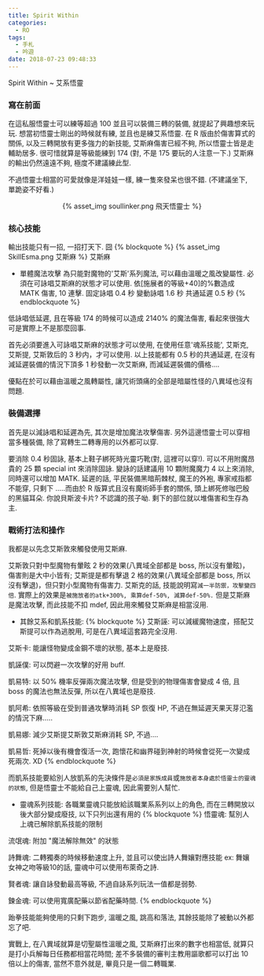 ```yaml
---
title: Spirit Within
categories:
  - RO
tags:
  - 手札
  - 吟遊
date: 2018-07-23 09:48:33
---
```

Spirit Within ~ 艾系悟靈

### 寫在前面

在這私服悟靈士可以練等超過 100 並且可以裝備三轉的裝備, 就提起了興趣想來玩玩. 想當初悟靈士剛出的時候就有練, 並且也是練艾系悟靈. 在 R 版由於傷害算式的關係, 以及三轉開放有更多強力的新技能, 艾斯麻傷害已經不夠, 所以悟靈士皆是走輔助居多. 很可惜就算是等級能練到 174 (對, 不是 175 要玩的人注意一下.) 艾斯麻的輸出仍然遠遠不夠, 極度不建議練此型.

不過悟靈士相當的可愛就像是洋娃娃一樣, 練一隻來發呆也很不錯. (不建議坐下, 單跪姿不好看.)

<center>{% asset_img soullinker.png 飛天悟靈士 %}</center>

### 核心技能

輸出技能只有一招, 一招打天下. 囧
{% blockquote %}
{% asset_img SkillEsma.png 艾斯麻 %} 艾斯麻
- 單體魔法攻擊
  為只能對魔物的'艾斯'系列魔法, 可以藉由溫暖之風改變屬性.
  必須在可詠唱艾斯麻的狀態才可以使用.
  依[施展者的等級+40]的%數造成 MATK 傷害, 10 連擊.
  固定詠唱 0.4 秒 變動詠唱 1.6 秒
  共通延遲 0.5 秒
{% endblockquote %}

低詠唱低延遲, 且在等級 174 的時候可以造成 2140% 的魔法傷害, 看起來很強大可是實際上不是那麼回事.

首先必須要進入可詠唱艾斯麻的狀態才可以使用, 在使用任意'魂系技能', 艾斯克, 艾斯提, 艾斯敦后的 3 秒内，才可以使用. 以上技能都有 0.5 秒的共通延遲, 在沒有減延遲裝備的情況下頂多 1 秒發動一次艾斯麻, 而減延遲裝備的價格....

優點在於可以藉由溫暖之風轉屬性, 讓咒術頭痛的全部是暗屬性怪的八異域也沒有問題.

### 裝備選擇

首先是以減詠唱和延遲為先, 其次是增加魔法攻擊傷害. 另外這邊悟靈士可以穿相當多種裝備, 除了寫轉生二轉專用的以外都可以穿.

要消除 0.4 秒固詠, 基本上鞋子綁死時光靈巧靴(對, 這裡可以穿!). 可以不用附魔昂貴的 25 顆 special int 來消除固詠. 變詠的話建議用 10 顆附魔魔力 4 以上來消除, 同時還可以增加 MATK. 延遲的話, 平民裝備黑暗荊棘杖, 魔王的外袍, 專家戒指都不能穿, 只剩下 .....而由於 R 版算式且沒有魔術師手套的關係, 頭上綁死修咖巴殷的黑貓耳朵. 你說貝斯波卡片? 不認識的孩子呦. 剩下的部位就以堆傷害和生存為主.

### 戰術打法和操作

我都是以先念艾斯敦來觸發使用艾斯麻.

艾斯敦只對中型魔物有暈眩 2 秒的效果(八異域全部都是 boss, 所以沒有暈眩)，傷害則是大中小皆有; 艾斯提是都有擊退 2 格的效果(八異域全部都是 boss, 所以沒有擊退)，但只對小型魔物有傷害力. 艾斯克的話, 技能說明寫`減一半防禦，攻擊變四倍`. 實際上的效果是`被施放者的atk+300%, 乘算def-50%, 減算def-50%.` 但是艾斯麻是魔法攻擊, 而此技能不扣 mdef, 因此用來觸發艾斯麻是相當沒用.

- 其餘艾系和凱系技能:
{% blockquote %}
艾斯誣: 可以減緩魔物速度，搭配艾斯提可以作為逃脫用, 可是在八異域這套路完全沒用.

艾斯卡: 能讓怪物變成金鋼不壞的狀態, 基本上是廢技.

凱誣僕: 可以閃避一次攻擊的好用 buff.

凱易特: 以 50% 機率反彈兩次魔法攻擊, 但是受到的物理傷害會變成 4 倍, 且 boss 的魔法也無法反彈, 所以在八異域也是廢技.

凱阿希: 依照等級在受到普通攻擊時消耗 SP 恢復 HP, 不過在無延遲天果天芽氾濫的情況下麻.....

凱易娜: 減少艾斯提艾斯敦艾斯麻消耗 SP, 不過....

凱易哲: 死掉以後有機會復活一次, 跑懷花和幽界碰到神射的時候會從死一次變成死兩次. XD
{% endblockquote %}

而凱系技能要給別人放凱系的先決條件是`必須是家族成員`或`施放者本身處於悟靈士的靈魂的狀態`, 但是悟靈士不能給自己上靈魂, 因此需要別人幫忙.

- 靈魂系列技能:
各職業靈魂只能放給該職業系系列以上的角色, 而在三轉開放以後大部分變成廢技, 以下只列出還有用的
{% blockquote %}
悟靈魂: 幫別人上魂已解除凱系技能的限制

流氓魂: 附加 "魔法解除無效" 的狀態

詩舞魂: 二轉獨奏的時候移動速度上升, 並且可以使出詩人舞孃對應技能 ex: 舞孃女神之吻等級10的話, 靈魂中可以使用布萊奇之詩.

賢者魂: 讓自詠發動最高等級, 不過自詠系列玩法一值都是弱勢.

鍊金魂: 可以使用寬廣配藥以節省配藥時間.
{% endblockquote %}

跆拳技能能夠使用的只剩下跑步, 溫暖之風, 跳高和落法, 其餘技能除了被動以外都忘了吧.

實戰上, 在八異域就算是切聖屬性溫暖之風, 艾斯麻打出來的數字也相當低, 就算只是打小兵解每日任務都相當花時間; 差不多裝備的審判主教用謳歌都可以打出 10 倍以上的傷害, 當然不意外就是, 畢竟只是一個二轉職業.
